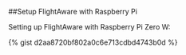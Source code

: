 ##Setup FlightAware with Raspberry Pi

Setting up FlightAware with Raspberry Pi Zero W:

{% gist d2aa8720bf802a0c6e713cdbd4743b0d %}
